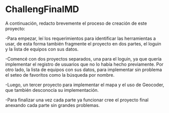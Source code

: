 # ChallengFinalMD

A continuación, redacto brevemente el proceso de creación de este proyecto:

-Para empezar, leí los requerimientos para identificar las herramientas a usar, de esta forma también fragmente el proyecto en dos partes, el loguin y la lista de equipos con sus datos.

-Comencé con dos proyectos separados, una para el loguin, ya que quería implementar el registro de usuarios que no lo había hecho previamente. Por otro lado, la lista de equipos con sus datos, para implementar sin problema el seteo de favoritos como la búsqueda por nombre.

-Luego, un tercer proyecto para implementar el mapa y el uso de Geocoder, que también desconocía su implementación.

-Para finalizar una vez cada parte ya funcionar cree el proyecto final anexando cada parte sin grandes problemas.
